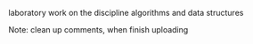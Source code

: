 laboratory work on the discipline algorithms and data structures

Note: clean up comments, when finish uploading
